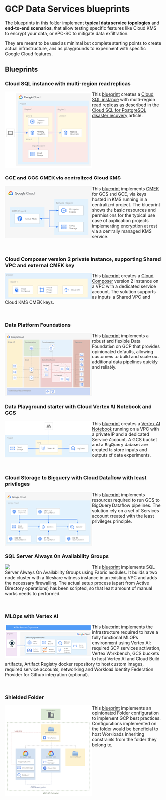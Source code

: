 # GCP Data Services blueprints

The blueprints in this folder implement **typical data service topologies** and **end-to-end scenarios**, that allow testing specific features like Cloud KMS to encrypt your data, or VPC-SC to mitigate data exfiltration.

They are meant to be used as minimal but complete starting points to create actual infrastructure, and as playgrounds to experiment with specific Google Cloud features.

## Blueprints

### Cloud SQL instance with multi-region read replicas

<a href="./cloudsql-multiregion/" title="Cloud SQL instance with multi-region read replicas"><img src="./cloudsql-multiregion/images/diagram.png" align="left" width="280px"></a>
This [blueprint](./cloudsql-multiregion/) creates a [Cloud SQL instance](https://cloud.google.com/sql) with multi-region read replicas as described in the [Cloud SQL for PostgreSQL disaster recovery](https://cloud.google.com/architecture/cloud-sql-postgres-disaster-recovery-complete-failover-fallback) article.

<br clear="left">

### GCE and GCS CMEK via centralized Cloud KMS

<a href="./cmek-via-centralized-kms/" title="CMEK on Cloud Storage and Compute Engine via centralized Cloud KMS"><img src="./cmek-via-centralized-kms/diagram.png" align="left" width="280px"></a> This [blueprint](./cmek-via-centralized-kms/) implements [CMEK](https://cloud.google.com/kms/docs/cmek) for GCS and GCE, via keys hosted in KMS running in a centralized project. The blueprint shows the basic resources and permissions for the typical use case of application projects implementing encryption at rest via a centrally managed KMS service.

<br clear="left">

### Cloud Composer version 2 private instance, supporting Shared VPC and external CMEK key

<a href="./composer-2/" title="# Cloud Composer version 2 private instance, supporting Shared VPC and external CMEK key
"><img src="./composer-2/diagram.png" align="left" width="280px"></a>
This [blueprint](./composer-2/) creates a [Cloud Composer](https://cloud.google.com/composer/) version 2 instance on a VPC with a dedicated service account. The solution supports as inputs: a Shared VPC and Cloud KMS CMEK keys.

<br clear="left">

### Data Platform Foundations

<a href="./data-platform-foundations/" title="Data Platform Foundations"><img src="./data-platform-foundations/images/overview_diagram.png" align="left" width="280px"></a>
This [blueprint](./data-platform-foundations/) implements a robust and flexible Data Foundation on GCP that provides opinionated defaults, allowing customers to build and scale out additional data pipelines quickly and reliably.

<br clear="left">

### Data Playground starter with Cloud Vertex AI Notebook and GCS

<a href="./data-playground/" title="Data Playground project with Cloud Vertex AI Notebook, BigQuery and GCS"><img src="./data-playground/diagram.png" align="left" width="280px"></a>
This [blueprint](./data-playground/) creates a [Vertex AI
Notebook](https://cloud.google.com/vertex-ai/docs/workbench/introduction)
running on a VPC with a private IP and a dedicated Service Account. A GCS bucket and a BigQuery dataset are created to store inputs and outputs of data experiments.

<br clear="left">

### Cloud Storage to Bigquery with Cloud Dataflow with least privileges

<a href="./gcs-to-bq-with-least-privileges/" title="Cloud Storage to Bigquery with Cloud Dataflow with least privileges"><img src="./gcs-to-bq-with-least-privileges/images/diagram.png" align="left" width="280px"></a> This [blueprint](./gcs-to-bq-with-least-privileges/) implements resources required to run GCS to BigQuery Dataflow pipelines. The solution rely on a set of Services account created with the least privileges principle.

<br clear="left">

### SQL Server Always On Availability Groups

<a href="./sqlserver-alwayson/" title="SQL Server Always On Availability Groups"><img src="https://cloud.google.com/compute/images/sqlserver-ag-architecture.svg" align="left" width="280px"></a>
This [blueprint](./sqlserver-alwayson/) implements SQL Server Always On Availability Groups using Fabric modules. It builds a two node cluster with a fileshare witness instance in an existing VPC and adds the necessary firewalling. The actual setup process (apart from Active Directory operations) has been scripted, so that least amount of manual works needs to performed.

<br clear="left">

### MLOps with Vertex AI

<a href="./vertex-mlops/" title="MLOps with Vertex AI"><img src="./vertex-mlops/images/mlops_projects.png" align="left" width="280px"></a>
This [blueprint](./vertex-mlops/) implements the infrastructure required to have a fully functional MLOPs environment using Vertex AI: required GCP services activation, Vertex Workbench, GCS buckets to host Vertex AI and Cloud Build artifacts, Artifact Registry docker repository to host custom images, required service accounts, networking and Workload Identity Federation Provider for Github integration (optional).

<br clear="left">

### Shielded Folder

<a href="./shielded-folder/" title="Shielded Folder"><img src="./shielded-folder/images/overview_diagram.png" align="left" width="280px"></a>
This [blueprint](./shielded-folder/) implements an opinionated Folder configuration to implement GCP best practices. Configurations implemented on the folder would be beneficial to host Workloads inheriting constraints from the folder they belong to.

<br clear="left">